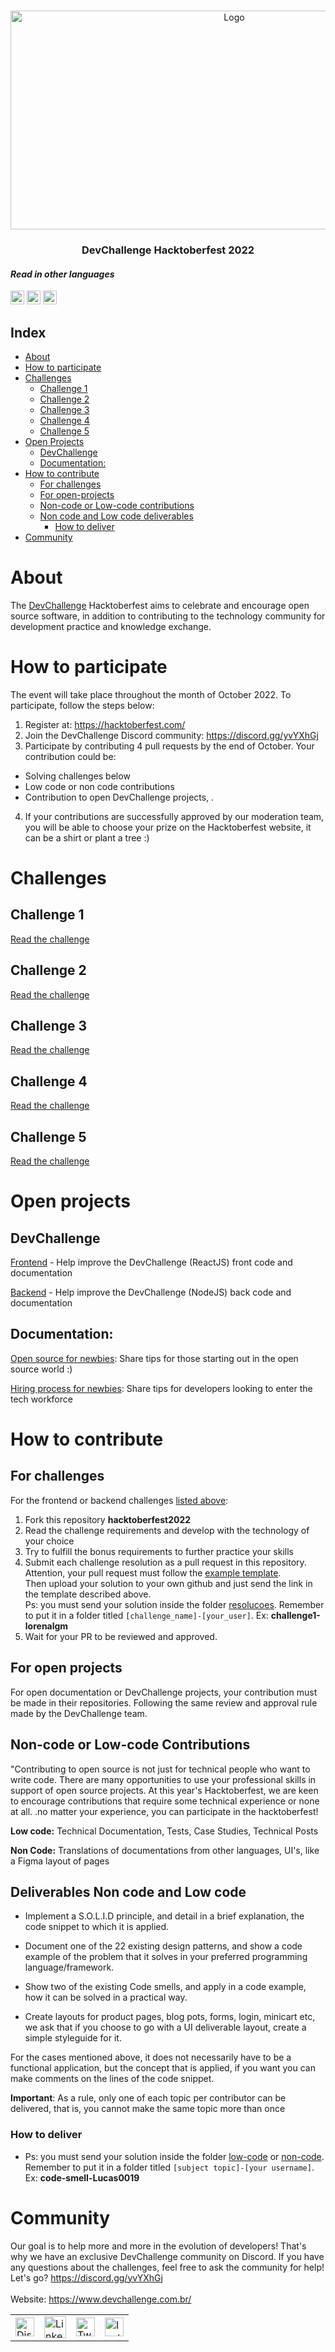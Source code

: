 <br />
    <p align="center">
        <a href="https://www.devchallenge.com.br/" target="_blank">
            <img src="https://i.imgur.com/v9IvWnx.jpg" alt="Logo" width="700" height="350">
        </a>
        <h3 align="center">DevChallenge Hacktoberfest 2022</h3>
   </p>

#### _Read in other languages_

<kbd>[<img title="Brazilian Portuguese" alt="Portuguese Brazilian" src="https://flagcdn.com/w20/br.png" width="22">](../README.md)</kbd>
<kbd>[<img title="English" alt="English" src="https://flagcdn.com/w20/us.png" width="22">](../translations/README.en.md)</kbd>
<kbd>[<img title="Spanish" alt="Spanish" src="https://flagcdn.com/w20/es.png" width="22">](../translations/README.es.md)</kbd>

## Index

- [About](#about)
- [How to participate](#how-to-participate)
- [Challenges](#challenges)
  - [Challenge 1](#challenge-1)
  - [Challenge 2](#challenge-2)
  - [Challenge 3](#challenge-3)
  - [Challenge 4](#challenge-4)
  - [Challenge 5](#challenge-5)
- [Open Projects](#open-projects)
  - [DevChallenge](#devchallenge)
  - [Documentation:](#documentation)
- [How to contribute](#how-to-contribute)
  - [For challenges](#for-challenges)
  - [For open-projects](#for-open-projects)
  - [Non-code or Low-code contributions](#non-code-or-low-code-contributions)
  - [Non code and Low code deliverables](#deliverables-non-code-and-low-code)
    - [How to deliver](#how-to-deliver)
- [Community](#community)

# About
The <a href="https://www.devchallenge.com.br/">DevChallenge</a> Hacktoberfest aims to celebrate and encourage
open source software, in addition to contributing to the technology community for development practice and knowledge exchange.

# How to participate

The event will take place throughout the month of October 2022. To participate, follow the steps below:

1. Register at: https://hacktoberfest.com/
2. Join the DevChallenge Discord community: https://discord.gg/yvYXhGj
3. Participate by contributing 4 pull requests by the end of October. Your contribution could be:
- Solving challenges below
- Low code or non code contributions
- Contribution to open DevChallenge projects, .
4. If your contributions are successfully approved by our moderation team,
you will be able to choose your prize on the Hacktoberfest website, it can be a shirt or plant a tree :)

# Challenges
## Challenge 1
[Read the challenge](../desafios/desafio1/translations/desafio.en.md)

## Challenge 2
[Read the challenge](../desafios/desafio2/translations/desafio.en.md)

## Challenge 3
[Read the challenge](../desafios/desafio3/translations/desafio.en.md)

## Challenge 4
[Read the challenge](../desafios/desafio4/translations/desafio.en.md)

## Challenge 5
[Read the challenge](../desafios/desafio5/translations/desafio.en.md)

# Open projects

## DevChallenge

[Frontend](https://github.com/Lorenalgm/DevChallenge) - Help improve the DevChallenge (ReactJS) front code and documentation

[Backend](https://github.com/Lorenalgm/DevChallengeAPI) - Help improve the DevChallenge (NodeJS) back code and documentation

## Documentation:

[Open source for newbies](https://github.com/devchallenge-io/open_source_for_newbies): Share tips for those starting out in the open source world :)

[Hiring process for newbies](https://github.com/devchallenge-io/hiring_process_for_newbies): Share tips for developers looking to enter the tech workforce

# How to contribute

## For challenges

For the frontend or backend challenges [listed above](#challenges):

1. Fork this repository **hacktoberfest2022**
2. Read the challenge requirements and develop with the technology of your choice
3. Try to fulfill the bonus requirements to further practice your skills
4. Submit each challenge resolution as a pull request in this repository. Attention, your pull request must follow the [example template](https://github.com/devchallenge-io/hacktoberfest2022/blob/main/resolucoes/desafio1-lorenalgm.md).<br>
Then upload your solution to your own github and just send the link in the template described above.
<br>Ps: you must send your solution inside the folder [resolucoes](./resolucoes). Remember to put it in a folder titled ``[challenge_name]-[your_user]``.
Ex: <b>challenge1-lorenalgm</b>
6. Wait for your PR to be reviewed and approved.

## For open projects

For open documentation or DevChallenge projects, your contribution must be made in their repositories. Following the same review and approval rule made by the DevChallenge team.

## Non-code or Low-code Contributions

"Contributing to open source is not just for technical people who want to write code. There are many opportunities to use your professional skills in support of open source projects. At this year's Hacktoberfest, we are keen to encourage contributions that require some technical experience or none at all. .no matter your experience, you can participate in the hacktoberfest!

**Low code:** Technical Documentation, Tests, Case Studies, Technical Posts

**Non Code:** Translations of documentations from other languages, UI's, like a Figma layout of pages

## Deliverables Non code and Low code

- Implement a S.O.L.I.D principle, and detail in a brief explanation, the code snippet to which it is applied.

- Document one of the 22 existing design patterns, and show a code example of the problem that it solves in your preferred programming language/framework.

- Show two of the existing Code smells, and apply in a code example, how it can be solved in a practical way.
  
- Create layouts for product pages, blog pots, forms, login, minicart etc, we ask that if you choose to go with a UI deliverable layout, create a simple styleguide for it.

For the cases mentioned above, it does not necessarily have to be a functional application, but the concept that is applied, if you want you can make comments on the lines of the code snippet.

**Important**: As a rule, only one of each topic per contributor can be delivered, that is, you cannot make the same topic more than once

### How to deliver

- Ps: you must send your solution inside the folder [low-code](./low-code) or [non-code](./non-code/). Remember to put it in a folder titled ``[subject topic]-[your username]``.
Ex: <b>code-smell-Lucas0019</b>

# Community
Our goal is to help more and more in the evolution of developers! That's why we have an exclusive DevChallenge community on Discord. If you have any questions about the challenges, feel free to ask the community for help! <br>
Let's go? https://discord.gg/yvYXhGj <br>
<br>
Website: https://www.devchallenge.com.br/ <br>

<table style="border-color:transparent">
    <tr>
        <td>
            <a href="https://discord.gg/yvYXhGj" target="_blank">
                <img src="https://cdn3.iconfinder.com/data/icons/discord/64/discord_20-512.png" width="30px" height="30px" alt="Discord">
            </a>
        </td>
        <td>
            <a href="https://www.linkedin.com/company/devchallenge/" target="_blank">
                <img src="https://cdn3.iconfinder.com/data/icons/glypho-social-and-other-logos/64/logo-linkedin-512.png" width="35px" height="35px"  alt="Linkedin">
            </a>
        </td>
        <td>
            <a href="https://twitter.com/dev_challenge" target="_blank">
                <img src="https://cdn3.iconfinder.com/data/icons/picons-social/57/43-twitter-512.png" width="30px" height="30px" alt="Twitter">
            </a>
        </td>
        <td>
            <a href="https://www.instagram.com/devchallenge/" target="_blank">
                <img src="https://cdn4.iconfinder.com/data/icons/picons-social/57/38-instagram-3-512.png" width="30px" height="30px" alt="Instagram">
            </a>
        </td>
    </tr>
</table>
